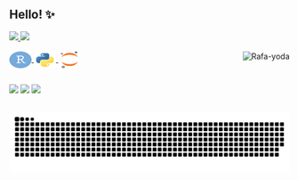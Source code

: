 ## Hello! :sparkles:
<div>
  <a href="https://github.com/m-eicardi">
  <img height="160em" src="https://github-readme-stats.vercel.app/api?username=m-eicardi&show_icons=true&theme=dracula&include_all_commits=true&count_private=true"/>
  <img height="160em" src="https://github-readme-stats.vercel.app/api/top-langs/?username=m-eicardi&layout=compact&langs_count=16&theme=dracula"/>
</div>  
<div style="display: inline_block"><br>
  <img align="center" alt="Mari-Rstudio" height="30" width="40" src="https://raw.githubusercontent.com/devicons/devicon/master/icons/rstudio/rstudio-original.svg">
  <img align="center" alt="Mari-Python" height="30" width="40" src="https://raw.githubusercontent.com/devicons/devicon/master/icons/python/python-original.svg">
  <img align="center" alt="Mari-Jupyter" height="30" width="40" src="https://raw.githubusercontent.com/devicons/devicon/master/icons/jupyter/jupyter-original.svg">
  <img align="right" alt="Rafa-yoda" src="https://acegif.com/wp-content/uploads/cat-typing-1.gif">
</div>

  ##

<div> 
  <a href="https://instagram.com/mari.eicardi" target="_blank"><img src="https://img.shields.io/badge/-Instagram-%23E4405F?style=for-the-badge&logo=instagram&logoColor=white" target="_blank"></a>
  <a href = "mailto: marinaeicardi.me@gmail.com"><img src="https://img.shields.io/badge/-Gmail-%23333?style=for-the-badge&logo=gmail&logoColor=white" target="_blank"></a>
  <a href="https://www.linkedin.com/in/marina-eicardi-b318451ab/" target="_blank"><img src="https://img.shields.io/badge/-LinkedIn-%230077B5?style=for-the-badge&logo=linkedin&logoColor=white" target="_blank"></a> 
  
##
  
![Snake animation](https://github.com/m-eicardi/m-eicardi/blob/output/github-contribution-grid-snake.svg)

</div>
